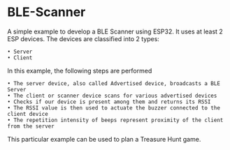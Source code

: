 # BLE-Scanner
A simple example to develop a BLE Scanner using ESP32. It uses at least 2 ESP devices. The devices are classified into 2 types:

    • Server
    • Client
  
In this example, the following steps are performed

    • The server device, also called Advertised device, broadcasts a BLE Server 
    • The client or scanner device scans for various advertised devices
    • Checks if our device is present among them and returns its RSSI
    • The RSSI value is then used to actuate the buzzer connected to the client device
    • The repetition intensity of beeps represent proximity of the client from the server

This particular example can be used to plan a Treasure Hunt game.
